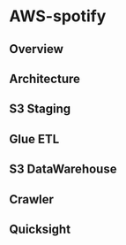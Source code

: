 # AWS-spotify
## Overview
## Architecture
## S3 Staging
## Glue ETL
## S3 DataWarehouse
## Crawler
## Quicksight
